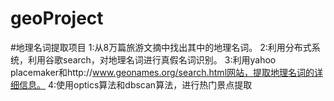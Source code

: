 # geoProject
#地理名词提取项目
1:从8万篇旅游文摘中找出其中的地理名词。
2:利用分布式系统，利用谷歌search，对地理名词进行真假名词识别。
3:利用yahoo placemaker和http://www.geonames.org/search.html网站，提取地理名词的详细信息。
4:使用optics算法和dbscan算法，进行热门景点提取
